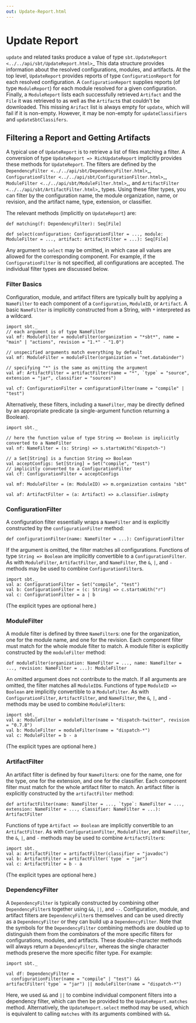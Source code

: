```yaml
---
out: Update-Report.html
---
```


Update Report
=============

`update` and related tasks produce a value of type
`sbt.UpdateReport <../../api/sbt/UpdateReport.html>`\_ This data
structure provides information about the resolved configurations,
modules, and artifacts. At the top level, `UpdateReport` provides
reports of type `ConfigurationReport` for each resolved configuration. A
`ConfigurationReport` supplies reports (of type `ModuleReport`) for each
module resolved for a given configuration. Finally, a `ModuleReport`
lists each successfully retrieved `Artifact` and the `File` it was
retrieved to as well as the `Artifact`s that couldn't be downloaded.
This missing `Arifact` list is always empty for `update`, which will
fail if it is non-empty. However, it may be non-empty for
`updateClassifiers` and `updateSbtClassifers`.

Filtering a Report and Getting Artifacts
----------------------------------------

A typical use of `UpdateReport` is to retrieve a list of files matching
a filter. A conversion of type `UpdateReport => RichUpdateReport`
implicitly provides these methods for `UpdateReport`. The filters are
defined by the
`DependencyFilter <../../api/sbt/DependencyFilter.html>`\_,
`ConfigurationFilter <../../api/sbt/ConfigurationFilter.html>`\_,
`ModuleFilter <../../api/sbt/ModuleFilter.html>`\_, and
`ArtifactFilter <../../api/sbt/ArtifactFilter.html>`\_ types. Using
these filter types, you can filter by the configuration name, the module
organization, name, or revision, and the artifact name, type, extension,
or classifier.

The relevant methods (implicitly on `UpdateReport`) are:

    def matching(f: DependencyFilter): Seq[File]

    def select(configuration: ConfigurationFilter = ..., module: ModuleFilter = ..., artifact: ArtifactFilter = ...): Seq[File]

Any argument to `select` may be omitted, in which case all values are
allowed for the corresponding component. For example, if the
`ConfigurationFilter` is not specified, all configurations are accepted.
The individual filter types are discussed below.

### Filter Basics

Configuration, module, and artifact filters are typically built by
applying a `NameFilter` to each component of a `Configuration`,
`ModuleID`, or `Artifact`. A basic `NameFilter` is implicitly
constructed from a String, with `*` interpreted as a wildcard.

    import sbt._
    // each argument is of type NameFilter
    val mf: ModuleFilter = moduleFilter(organization = "*sbt*", name = "main" | "actions", revision = "1.*" - "1.0")

    // unspecified arguments match everything by default
    val mf: ModuleFilter = moduleFilter(organization = "net.databinder")

    // specifying "*" is the same as omitting the argument
    val af: ArtifactFilter = artifactFilter(name = "*", `type` = "source", extension = "jar", classifier = "sources")

    val cf: ConfigurationFilter = configurationFilter(name = "compile" | "test")

Alternatively, these filters, including a `NameFilter`, may be directly
defined by an appropriate predicate (a single-argument function
returning a Boolean).

    import sbt._

    // here the function value of type String => Boolean is implicitly converted to a NameFilter
    val nf: NameFilter = (s: String) => s.startsWith("dispatch-")

    // a Set[String] is a function String => Boolean
    val acceptConfigs: Set[String] = Set("compile", "test")
    // implicitly converted to a ConfigurationFilter
    val cf: ConfigurationFilter = acceptConfigs

    val mf: ModuleFilter = (m: ModuleID) => m.organization contains "sbt"

    val af: ArtifactFilter = (a: Artifact) => a.classifier.isEmpty

### ConfigurationFilter

A configuration filter essentially wraps a `NameFilter` and is
explicitly constructed by the `configurationFilter` method:

    def configurationFilter(name: NameFilter = ...): ConfigurationFilter

If the argument is omitted, the filter matches all configurations.
Functions of type `String => Boolean` are implicitly convertible to a
`ConfigurationFilter`. As with `ModuleFilter`, `ArtifactFilter`, and
`NameFilter`, the `&`, `|`, and `-` methods may be used to combine
`ConfigurationFilter`s.

    import sbt._
    val a: ConfigurationFilter = Set("compile", "test")
    val b: ConfigurationFilter = (c: String) => c.startsWith("r")
    val c: ConfigurationFilter = a | b

(The explicit types are optional here.)

### ModuleFilter

A module filter is defined by three `NameFilter`s: one for the
organization, one for the module name, and one for the revision. Each
component filter must match for the whole module filter to match. A
module filter is explicitly constructed by the `moduleFilter` method:

    def moduleFilter(organization: NameFilter = ..., name: NameFilter = ..., revision: NameFilter = ...): ModuleFilter

An omitted argument does not contribute to the match. If all arguments
are omitted, the filter matches all `ModuleID`s. Functions of type
`ModuleID => Boolean` are implicitly convertible to a `ModuleFilter`. As
with `ConfigurationFilter`, `ArtifactFilter`, and `NameFilter`, the `&`,
`|`, and `-` methods may be used to combine `ModuleFilter`s:

    import sbt._
    val a: ModuleFilter = moduleFilter(name = "dispatch-twitter", revision = "0.7.8")
    val b: ModuleFilter = moduleFilter(name = "dispatch-*")
    val c: ModuleFilter = b - a

(The explicit types are optional here.)

### ArtifactFilter

An artifact filter is defined by four `NameFilter`s: one for the name,
one for the type, one for the extension, and one for the classifier.
Each component filter must match for the whole artifact filter to match.
An artifact filter is explicitly constructed by the `artifactFilter`
method:

    def artifactFilter(name: NameFilter = ..., `type`: NameFilter = ..., extension: NameFilter = ..., classifier: NameFilter = ...): ArtifactFilter

Functions of type `Artifact => Boolean` are implicitly convertible to an
`ArtifactFilter`. As with `ConfigurationFilter`, `ModuleFilter`, and
`NameFilter`, the `&`, `|`, and `-` methods may be used to combine
`ArtifactFilter`s:

    import sbt._
    val a: ArtifactFilter = artifactFilter(classifier = "javadoc")
    val b: ArtifactFilter = artifactFilter(`type` = "jar")
    val c: ArtifactFilter = b - a

(The explicit types are optional here.)

### DependencyFilter

A `DependencyFilter` is typically constructed by combining other
`DependencyFilter`s together using `&&`, `||`, and `--`. Configuration,
module, and artifact filters are `DependencyFilter`s themselves and can
be used directly as a `DependencyFilter` or they can build up a
`DependencyFilter`. Note that the symbols for the `DependencyFilter`
combining methods are doubled up to distinguish them from the
combinators of the more specific filters for configurations, modules,
and artifacts. These double-character methods will always return a
`DependencyFilter`, whereas the single character methods preserve the
more specific filter type. For example:

    import sbt._

    val df: DependencyFilter =
      configurationFilter(name = "compile" | "test") && artifactFilter(`type` = "jar") || moduleFilter(name = "dispatch-*")

Here, we used `&&` and `||` to combine individual component filters into
a dependency filter, which can then be provided to the
`UpdateReport.matches` method. Alternatively, the `UpdateReport.select`
method may be used, which is equivalent to calling `matches` with its
arguments combined with `&&`.
